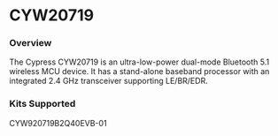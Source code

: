 # CYW20719

### Overview

The Cypress CYW20719 is an ultra-low-power dual-mode Bluetooth 5.1 wireless MCU device. It has a stand-alone baseband processor with an integrated 2.4 GHz transceiver supporting LE/BR/EDR.

### Kits Supported

CYW920719B2Q40EVB-01


